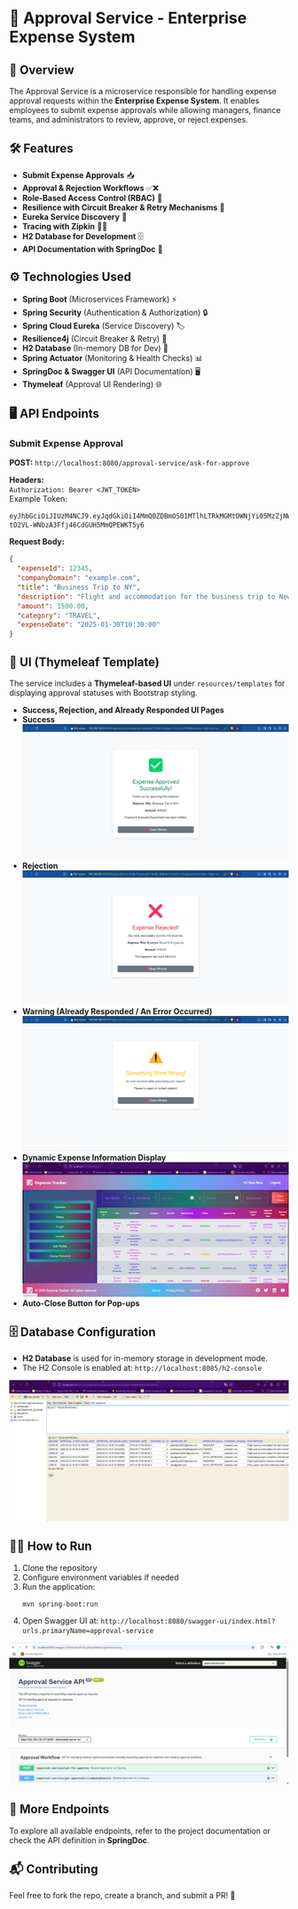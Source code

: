 # 🎉 Approval Service - Enterprise Expense System

## 🌟 Overview

The Approval Service is a microservice responsible for handling expense approval requests within the **Enterprise
Expense System**. It enables employees to submit expense approvals while allowing managers, finance teams, and
administrators to review, approve, or reject expenses.

## 🛠️ Features

- **Submit Expense Approvals** 📥
- **Approval & Rejection Workflows** ✅❌
- **Role-Based Access Control (RBAC)** 🔐
- **Resilience with Circuit Breaker & Retry Mechanisms** 🔄
- **Eureka Service Discovery** 🧭
- **Tracing with Zipkin** 🕵️‍♂️
- **H2 Database for Development** 🗄️
- **API Documentation with SpringDoc** 📖

## ⚙️ Technologies Used

- **Spring Boot** (Microservices Framework) ⚡
- **Spring Security** (Authentication & Authorization) 🔒
- **Spring Cloud Eureka** (Service Discovery) 🏷️
- **Resilience4j** (Circuit Breaker & Retry) 🔧
- **H2 Database** (In-memory DB for Dev) 💾
- **Spring Actuator** (Monitoring & Health Checks) 📊
- **SpringDoc & Swagger UI** (API Documentation) 🖥️
- **Thymeleaf** (Approval UI Rendering) 🌐

## 🖥️ API Endpoints

### Submit Expense Approval

**POST:**  `http://localhost:8080/approval-service/ask-for-approve`

**Headers:**  
`Authorization: Bearer <JWT_TOKEN>`  
Example Token:

```
eyJhbGciOiJIUzM4NCJ9.eyJqdGkiOiI4MmQ0ZDBmOS01MTlhLTRkMGMtOWNjYi05MzZjNWE2ZDBmYTEiLCJzdWIiOiJhYmNAZ21haWwuY29tIiwicm9sZXMiOiJFTVBMT1lFRSIsImNvbXBhbnlEb21haW4iOiJleGFtcGxlLmNvbSIsImlzcyI6Im1hZGVlYXN5Y29kaW5nbGlmZSIsImlhdCI6MTczODg5ODk3NiwiZXhwIjoxNzM5MTU4MTc2fQ.Byzk_HBaGeEVY39R4nNDYGzd8OKEo-tO2VL-WNbzA3Ffj46CdGUH5MmQPEWKT5y6
```

**Request Body:**

```json
{
  "expenseId": 12345,
  "companyDomain": "example.com",
  "title": "Business Trip to NY",
  "description": "Flight and accommodation for the business trip to New York.",
  "amount": 1500.00,
  "category": "TRAVEL",
  "expenseDate": "2025-01-30T10:30:00"
}
```

## 📑 UI (Thymeleaf Template)

The service includes a **Thymeleaf-based UI** under `resources/templates` for displaying approval statuses with
Bootstrap styling.

- **Success, Rejection, and Already Responded UI Pages**
- **Success**
  ![success-image](../images/approval-image.png)
- **Rejection**
  ![rejection-image](../images/rejection-images.png)
- **Warning (Already Responded / An Error Occurred)**
  ![warning-image](../images/notification-warning.png)
- **Dynamic Expense Information Display**
  ![dynamic-expense-info](../images/status.png)
- **Auto-Close Button for Pop-ups**

## 🗄️ Database Configuration

- **H2 Database** is used for in-memory storage in development mode.
- The H2 Console is enabled at: `http://localhost:8085/h2-console`

![approval-h2-db](../images/approval-h2-db.png)

## 🏃‍♂️ How to Run

1. Clone the repository
2. Configure environment variables if needed
3. Run the application:
   ```sh
   mvn spring-boot:run
   ```
4. Open Swagger UI at: `http://localhost:8080/swagger-ui/index.html?urls.primaryName=approval-service`

![approval-swagger](../images/approval-swagger.png)

## 📜 More Endpoints

To explore all available endpoints, refer to the project documentation or check the API definition in **SpringDoc**.

## 📬 Contributing

Feel free to fork the repo, create a branch, and submit a PR! 🚀
